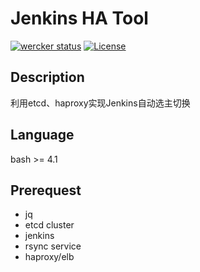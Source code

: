 # Jenkins HA Tool

[![wercker status](https://app.wercker.com/status/3a296a6449fba419c04992b250f1d062/s/master "wercker status")](https://app.wercker.com/project/byKey/3a296a6449fba419c04992b250f1d062)
[![License](https://img.shields.io/badge/LICENSE-Apache2.0-ff69b4.svg)](http://www.apache.org/licenses/LICENSE-2.0.html)

## Description
利用etcd、haproxy实现Jenkins自动选主切换

## Language
bash >= 4.1

## Prerequest
- jq
- etcd cluster
- jenkins
- rsync service
- haproxy/elb
